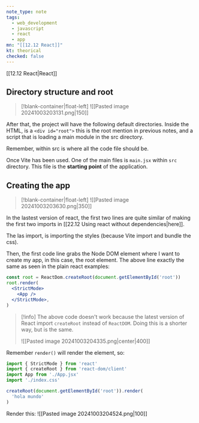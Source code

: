 ```yaml
---
note_type: note
tags:
  - web_development
  - javascript
  - react
  - app
mn: "[[12.12 React]]"
kt: theorical
checked: false
---
```

[[12.12 React|React]]

## Directory structure and root 
>[!blank-container|float-left]
![[Pasted image 20241003203131.png|150]]

After that, the project will have the following default directories. Inside the HTML, is a `<div id="root">` this is the root mention in previous notes, and a script that is loading a main module in the src directory. 

Remember, within src is where all the code file should be. 


Once Vite has been used. One of the main files is `main.jsx` within `src` directory. This file is the **starting point** of the application.

## Creating the app
>[!blank-container|float-left]
![[Pasted image 20241003203630.png|350]]

In the lastest version of react, the first two lines are quite similar of making the first two imports in [[22.12 Using react without dependencies|here]]. 

The las import, is importing the styles (because Vite import and bundle the css).


Then, the first code line grabs the Node DOM element where I want to create my app, in this case, the root element. The above line exactly the same as seen in the plain react examples:

```jsx
const root = ReactDom.createRoot(document.getElementById('root'))
root.render(
  <StrictMode>
    <App />
  </StrictMode>,
)
```

>[!info]
>The above code doesn't work because the latest version of React import `createRoot` instead of `ReactDOM`. Doing this is a shorter way, but is the same.
>
>![[Pasted image 20241003204335.png|center|400]]

Remember `render()` will render the element, so:

```jsx
import { StrictMode } from 'react'
import { createRoot } from 'react-dom/client'
import App from './App.jsx'
import './index.css'

createRoot(document.getElementById('root')).render(
  'hola mundo'
)
```

Render this: ![[Pasted image 20241003204524.png|100]]


